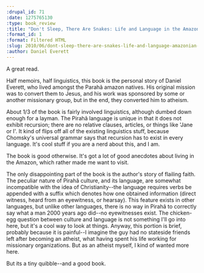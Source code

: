 ```yaml
--- 
:drupal_id: 71
:date: 1275765130
:type: book_review
:title: "Don't Sleep, There Are Snakes: Life and Language in the Amazonian Jungle"
:format_id: 1
:format: Filtered HTML
:slug: 2010/06/dont-sleep-there-are-snakes-life-and-language-amazonian-jungle
:author: Daniel Everett
---
```

A great read.

Half memoirs, half linguistics, this book is the personal story of Daniel Everett, who lived amongst the Parahã amazon natives.  His original mission was to convert them to Jesus, and his work was sponsored by some or another missionary group, but in the end, they converted him to atheism.

About 1/3 of the book is fairly involved linguistics, although dumbed down enough for a layman.  The Pirahã language is unique in that it does not exhibit recursion; there are no relative clauses, articles, or things like 'Jane or I'.  It kind of flips off all of the existing linguistics stuff, because Chomsky's universal grammar says that recursion has to exist in every language.  It's cool stuff if you are a nerd about this, and I am.

The book is good otherwise.  It's got a lot of good anecdotes about living in the Amazon, which rather made me want to visit.

The only disappointing part of the book is the author's story of flailing faith.  The peculiar nature of Pirahã culture, and its language, are somewhat incompatible with the idea of Christianity--the language requires verbs be appended with a suffix which denotes how one obtained information (direct witness, heard from an eyewitness, or hearsay).  This feature exists in other languages, but unlike other languages, there is no way in Pirahã to correctly say what a man 2000 years ago did--no eyewitnesses exist.  The chicken-egg question between culture and language is not something I'll go into here, but it's a cool way to look at things.  Anyway, this portion is brief, probably because it is painful--I imagine the guy had no stateside friends left after becoming an atheist, what having spent his life working for missionary organizations.  But as an atheist myself, I kind of wanted more here.

But its a tiny quibble--and a good book.
